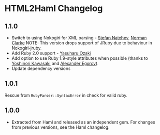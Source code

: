 # HTML2Haml Changelog

## 1.1.0

* Switch to using Nokogiri for XML parsing - [Stefan Natchev](https://github.com/snatchev), [Norman Clarke](https://github.com/norman)
  NOTE: This version drops support of JRuby due to behaviour in Nokogiri-jruby.
* Add Ruby 2.0 support - [Yasuharu Ozaki](https://github.com/yasuoza)
* Add option to use Ruby 1.9-style attributes when possible
  (thanks to [Yoshinori Kawasaki](https://github.com/luvtechno) and
  [Alexander Egorov](https://github.com/qatsi)).
* Update dependency versions

## 1.0.1

Rescue from `RubyParser::SyntaxError` in check for valid ruby.

## 1.0.0

* Extracted from Haml and released as an independent gem. For changes from
  previous versions, see the Haml changelog.
